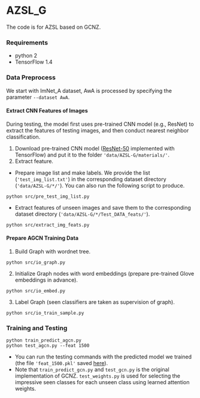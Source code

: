 # AZSL_G
The code is for AZSL based on GCNZ.


### Requirements
* python 2
* TensorFlow 1.4

### Data Preprocess
We start with ImNet_A dataset, AwA is processed by specifying the parameter `--dataset AwA`. 

#### Extract CNN Features of Images
During testing, the model first uses pre-trained CNN model (e.g., ResNet) to extract the features of testing images, and then conduct nearest neighbor classification.  

1. Download pre-trained CNN model ([ResNet-50](http://download.tensorflow.org/models/resnet_v1_50_2016_08_28.tar.gz) implemented with TensorFlow)
and put it to the folder `'data/AZSL-G/materials/'`.
2. Extract feature.
* Prepare image list and make labels.
We provide the list (`'test_img_list.txt'`) in the corresponding dataset directory (`'data/AZSL-G/*/'`).
You can also run the following script to produce.
```
python src/pre_test_img_list.py
```
* Extract features of unseen images and save them to the corresponding dataset directory (`'data/AZSL-G/*/Test_DATA_feats/'`).
```
python src/extract_img_feats.py
```

#### Prepare AGCN Training Data

1. Build Graph with wordnet tree.
```
python src/io_graph.py
```
2. Initialize Graph nodes with word embeddings (prepare pre-trained Glove embeddings in advance).
```
python src/io_embed.py
```
3. Label Graph (seen classifiers are taken as supervision of graph).
```
python src/io_train_sample.py
```

### Training and Testing

```
python train_predict_agcn.py
python test_agcn.py --feat 1500
```
* You can run the testing commands with the predicted model we trained (the file `'feat_1500.pkl'` saved [here](https://drive.google.com/open?id=1zyhX_TiT7WWRXEFhgpsg3r-H_JkrIreT)).
* Note that `train_predict_gcn.py` and `test_gcn.py` is the original implementation of GCNZ. 
`test_weights.py` is used for selecting the impressive seen classes for each unseen class using learned attention weights.



